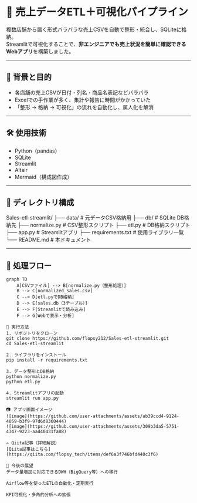 # 🧾 売上データETL＋可視化パイプライン

複数店舗から届く形式バラバラな売上CSVを自動で整形・統合し、SQLiteに格納。  
Streamlitで可視化することで、**非エンジニアでも売上状況を簡単に確認できるWebアプリ**を構築しました。

---

## 📌 背景と目的

- 各店舗の売上CSVが日付・列名・商品名表記などバラバラ  
- Excelでの手作業が多く、集計や報告に時間がかかっていた  
- 「整形 → 格納 → 可視化」の流れを自動化し、属人化を解消

---

## 🛠 使用技術

- Python（pandas）
- SQLite
- Streamlit
- Altair
- Mermaid（構成図作成）

---

## 📁 ディレクトリ構成

Sales-etl-streamlit/
├── data/ # 元データCSV格納用
├── db/ # SQLite DB格納先
├── normalize.py # CSV整形スクリプト
├── etl.py # DB格納スクリプト
├── app.py # Streamlitアプリ
├── requirements.txt # 使用ライブラリ一覧
└── README.md # 本ドキュメント


---

## 🔄 処理フロー

```mermaid
graph TD
    A[CSVファイル] --> B[normalize.py（整形処理）]
    B --> C[normalized_sales.csv]
    C --> D[etl.pyでDB格納]
    D --> E[sales.db（3テーブル）]
    E --> F[Streamlitで読み込み]
    F --> G[Webで表示・分析]

🚀 実行方法
1. リポジトリをクローン
git clone https://github.com/flopsy212/Sales-etl-streamlit.git
cd Sales-etl-streamlit

2. ライブラリをインストール
pip install -r requirements.txt

3. データ整形とDB格納
python normalize.py
python etl.py

4. Streamlitアプリの起動
streamlit run app.py

📷 アプリ画面イメージ
![image](https://github.com/user-attachments/assets/ab39ccd4-9124-4059-b3f9-97d6d8360444)
![image](https://github.com/user-attachments/assets/309b3da5-5751-4347-9223-aad40431fa88)

✍ Qiita記事（詳細解説）
[Qiita記事はこちら](https://qiita.com/flopsy_tech/items/def6a3f746bfd440c3f6)

💬 今後の展望
データ量増加に対応できるDWH（BigQuery等）への移行

Airflow等を使ったETLの自動化・定期実行

KPI可視化・多角的分析への拡張

